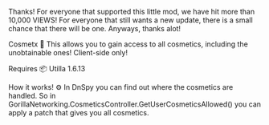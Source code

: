 Thanks! For everyone that supported this little mod, we have hit more than 10,000 VIEWS! For everyone that still wants a new update, there is a small chance that there will be one. Anyways, thanks alot!

Cosmetx 🧢
This allows you to gain access to all cosmetics, including the unobtainable ones!
Client-side only!

Requires 📦
Utilla 1.6.13

How it works! ⚙️
In DnSpy you can find out where the cosmetics are handled.
So in GorillaNetworking.CosmeticsController.GetUserCosmeticsAllowed() you can apply a patch that gives you all cosmetics.
